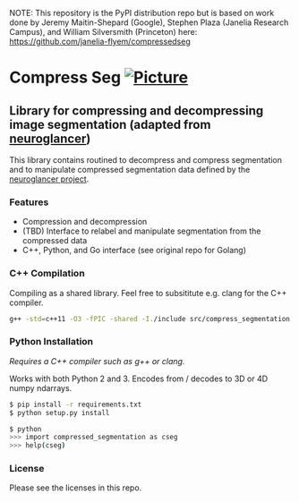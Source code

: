 NOTE: This repository is the PyPI distribution repo but is based on work done by Jeremy Maitin-Shepard (Google), Stephen Plaza (Janelia Research Campus), and William Silversmith (Princeton) here: https://github.com/janelia-flyem/compressedseg

# Compress Seg [![Picture](https://raw.github.com/janelia-flyem/janelia-flyem.github.com/master/images/HHMI_Janelia_Color_Alternate_180x40.png)](http://www.janelia.org)
## Library for compressing and decompressing image segmentation (adapted from [neuroglancer](https://github.com/google/neuroglancer))

This library contains routined to decompress and compress segmentation and to manipulate compressed segmentation data defined by the [neuroglancer project](https://github.com/google/neuroglancer/blob/master/src/neuroglancer/sliceview/compressed_segmentation/README.md).

### Features

* Compression and decompression
* (TBD) Interface to relabel and manipulate segmentation from the compressed data
* C++, Python, and Go interface (see original repo for Golang)

### C++ Compilation

Compiling as a shared library. Feel free to subsititute e.g. clang for the C++ compiler.

```bash
g++ -std=c++11 -O3 -fPIC -shared -I./include src/compress_segmentation.cc src/decompress_segmentation.cc -o compress_segmentation.so
```

### Python Installation

_Requires a C++ compiler such as g++ or clang._

Works with both Python 2 and 3. Encodes from / decodes to 3D or 4D numpy ndarrays.  

```bash
$ pip install -r requirements.txt
$ python setup.py install

$ python
>>> import compressed_segmentation as cseg
>>> help(cseg)
```

### License

Please see the licenses in this repo.

